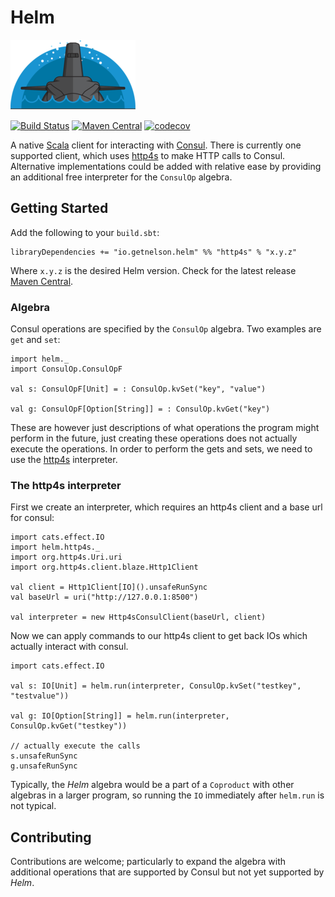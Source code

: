 # Helm

![Logo](docs/src/img/logo.png)

[![Build Status](https://travis-ci.org/getnelson/helm.svg?branch=master)](https://travis-ci.org/getnelson/helm)
[![Maven Central](https://maven-badges.herokuapp.com/maven-central/io.getnelson.helm/core_2.11/badge.svg)](https://maven-badges.herokuapp.com/maven-central/io.getnelson.helm/core_2.11)
[![codecov](https://codecov.io/gh/getnelson/helm/branch/master/graph/badge.svg)](https://codecov.io/gh/getnelson/helm)

A native [Scala](http://scala-lang.org) client for interacting with [Consul](https://www.consul.io/). There is currently one supported client, which uses [http4s](http://http4s.org) to make HTTP calls to Consul. Alternative implementations could be added with relative ease by providing an additional free interpreter for the `ConsulOp` algebra.

## Getting Started

Add the following to your `build.sbt`:

    libraryDependencies += "io.getnelson.helm" %% "http4s" % "x.y.z"

Where `x.y.z` is the desired Helm version. Check for the latest release [Maven Central](http://search.maven.org/#search%7Cga%7C1%7Cg%3A%22io.getnelson.helm%22).

### Algebra

Consul operations are specified by the `ConsulOp` algebra.  Two
examples are `get` and `set`:

```
import helm._
import ConsulOp.ConsulOpF

val s: ConsulOpF[Unit] = : ConsulOp.kvSet("key", "value")

val g: ConsulOpF[Option[String]] = : ConsulOp.kvGet("key")
```

These are however just descriptions of what operations the program might perform in the future, just creating these operations does not
actually execute the operations. In order to perform the gets and sets, we need to use the [http4s](http://http4s.org) interpreter.

### The http4s interpreter

First we create an interpreter, which requires an http4s client and
a base url for consul:

```
import cats.effect.IO
import helm.http4s._
import org.http4s.Uri.uri
import org.http4s.client.blaze.Http1Client

val client = Http1Client[IO]().unsafeRunSync
val baseUrl = uri("http://127.0.0.1:8500")

val interpreter = new Http4sConsulClient(baseUrl, client)
```

Now we can apply commands to our http4s client to get back IOs
which actually interact with consul.

```
import cats.effect.IO

val s: IO[Unit] = helm.run(interpreter, ConsulOp.kvSet("testkey", "testvalue"))

val g: IO[Option[String]] = helm.run(interpreter, ConsulOp.kvGet("testkey"))

// actually execute the calls
s.unsafeRunSync
g.unsafeRunSync
```

Typically, the *Helm* algebra would be a part of a `Coproduct` with other algebras in a larger program, so running the `IO` immediately after `helm.run` is not typical.

## Contributing

Contributions are welcome; particularly to expand the algebra with additional operations that are supported by Consul but not yet supported by *Helm*.

